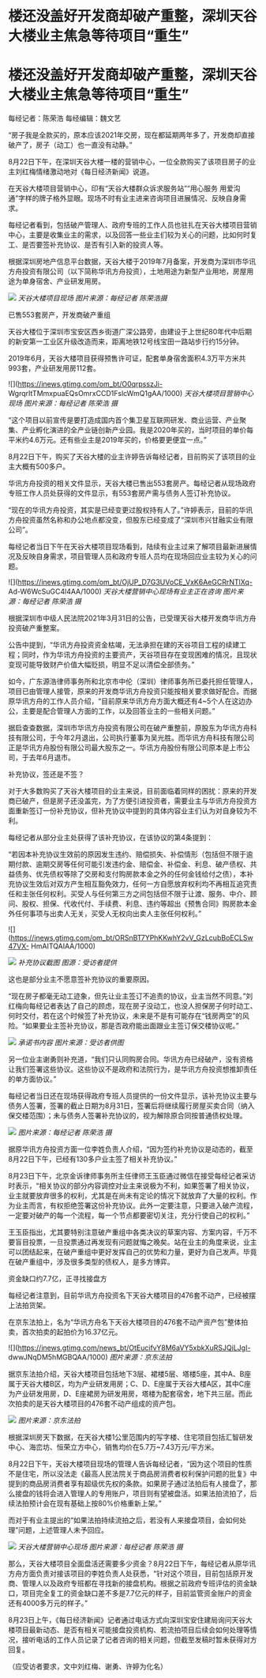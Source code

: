 # 楼还没盖好开发商却破产重整，深圳天谷大楼业主焦急等待项目“重生”

# 楼还没盖好开发商却破产重整，深圳天谷大楼业主焦急等待项目“重生”

每经记者：陈荣浩 每经编辑：魏文艺

“房子我是全款买的，原本应该2021年交房，现在都延期两年多了，开发商却直接破产了，房子（动工）也一直没有动静。”

8月22日下午，在深圳天谷大楼一楼的营销中心，一位全款购买了该项目房子的业主刘红梅情绪激动地对《每日经济新闻》说道。

在天谷大楼项目营销中心，印有“天谷大楼群众诉求服务站”“用心服务 用爱沟通”字样的牌子格外显眼。现场不时有业主进来咨询项目进展情况、反映自身需求。

每经记者看到，包括破产管理人、政府专班的工作人员也驻扎在天谷大楼项目营销中心，主要是收集业主的需求，以及回答一些业主们较为关心的问题，比如何时复工、是否要签补充协议、是否有引入新的投资人等。

根据深圳房地产信息平台数据，天谷大楼于2019年7月备案，开发商为深圳市华讯方舟投资有限公司（以下简称华讯方舟投资），土地用途为新型产业用地，房屋用途为单身宿舍、产业研发用房。

![](https://inews.gtimg.com/om_bt/Od1u0YuwHJwWKZPnHsexMKEnKxcUiSywNaG3bv7p-ot2UAA/1000)
_天谷大楼项目现场 图片来源：每经记者 陈荣浩摄_

已售553套房产，开发商破产重组

天谷大楼位于深圳市宝安区西乡街道广深公路旁，由建设于上世纪80年代中后期的新安第一工业区升级改造而来，距离地铁12号线宝田一路站步行约15分钟。

2019年6月，天谷大楼项目获得预售许可证，配套单身宿舍面积4.3万平方米共993套，产业研发用房112套。

![](https://inews.gtimg.com/om_bt/O0qrpsszJi-
WgrqrItTMmxpuaEQsOmrxCCD1FslcWmQ1gAA/1000) _天谷大楼项目营销中心现场 图片来源：每经记者 陈荣浩 摄_

“这个项目以前宣传是要打造成国内首个集卫星互联网研发、商业运营、产业聚集、产业孵化演进的全产业链创新产业园。我是2020年买的，当时项目的单价每平米约4.6万元。还有些业主是2019年买的，价格要更便宜一点。”

8月22日下午，购买了天谷大楼的业主许婷告诉每经记者，目前购买了该项目的业主大概有500多户。

华讯方舟投资的相关文件显示，天谷大楼已售出553套房产。每经记者从现场政府专班工作人员处获得的文件显示，有553套房产需与债务人签订补充协议。

“现在的华讯方舟投资，其实是已经变更过股权持有人了。”许婷表示，目前的华讯方舟投资虽然名称和办公地点都没变，但股东已经变成了“深圳市兴甘融实业有限公司”。

每经记者当日下午在天谷大楼项目现场看到，陆续有业主过来了解项目最新进展情况及反映自身需求，项目管理人员和政府专班人员均在现场回应业主较为关心的问题。

![](https://inews.gtimg.com/om_bt/OjUP_D7G3UVoCE_VxK6AeGCRrNTlXq-
Ad-W6WcSuGC4l4AA/1000) _天谷大楼营销中心现场有业主正在咨询 图片来源：每经记者 陈荣浩 摄_

根据深圳市中级人民法院2021年3月31日的公告，已受理天谷大楼开发商华讯方舟投资破产重整案。

公告中提到，“华讯方舟投资资金枯竭，无法承担在建的天谷项目工程的续建工程；同时，作为华讯方舟投资的主要资产，天谷项目存在变现困难的情况，且现状变现可能导致财产价值大幅贬损，明显不足以清偿全部债务。”

如今，广东源浩律师事务所和北京市中伦（深圳）律师事务所已委托担任管理人，项目已由管理人接管，原来的开发商华讯方舟投资只能按相关要求做好配合。而据原华讯方舟的工作人员介绍，“目前原来华讯方舟方面大概还有4~5个人在这边办公，主要是配合管理人方面的工作，以及回答业主的一些相关问题。”

据启查查数据，深圳市华讯方舟投资有限公司在破产重整前，原股东为华讯方舟科技有限公司，于今年2月退出，公司执行董事为吴光胜。而华讯方舟科技有限公司正是华讯方舟股份有限公司最大股东之一。华讯方舟股份有限公司原本是上市公司，于去年6月退市。

补充协议，签还是不签？

对于大多数购买了天谷大楼项目的业主来说，目前面临着同样的困扰：原来的开发商已破产，但是房子还没盖完，为了方便引进投资者，需要业主与华讯方舟投资方面重新签订一份补充协议，但补充协议中提到的具体内容业主们认为对自身较为不利。

每经记者从部分业主处获得了该补充协议，在该协议的第4条提到：

“若因本补充协议生效前的原因发生违约、赔偿损失、补偿情形（包括但不限于逾期付款、逾期交房等任何可能引发违约金、赔偿金、补偿金、利息、破产债权、共益债务、优先债权等除了交房和支付购房款本金之外的任何金钱给付之债），本补充协议生效后对双方产生相互豁免效力，任何一方自愿放弃权利均不再相互追究责任和主张任何权利。买受人与任何第三方之间包括但不限于让渡、服务、中介、顾问、股权、担保、代收代付、手续费、利息、违约等超出《预售合同》购房款本金外任何事项与出卖人无关，买受人无权向出卖人主张任何权利。”

![](https://inews.gtimg.com/om_bt/ORSnBT7YPhKKwhY2vV_GzLcubBoECLSw47VX-
HmAITQAIAA/1000)

![](https://inews.gtimg.com/om_bt/OOuHa7CSClNxuwcJrho89fW780wQDU1Zo_5WUkvio7qu0AA/1000)
_补充协议截图 图源：受访者提供_

这也是部分业主不愿意签补充协议的重要原因。

“现在房子都毫无动工迹象，但先让业主签订不追责的协议，业主当然不同意。”刘红梅向每经记者表达了自己的顾虑，现在房子没动工，也没人担保房子何时动工、何时交付，若在这个时候签了补充协议，未来是不是有可能存在“钱房两空”的风险。“如果要业主签补充协议，那是否政府能出面跟业主签订保交楼协议呢。”

![](https://inews.gtimg.com/om_bt/OnBomiz5F909muC2nLILSgfg5phKpfpz5_xWUIqNCMGCcAA/1000)
_承诺书内容 图片来源：受访者供图_

另一位业主谢勇则补充道，“我们只认同购房合同。华讯方舟已经破产，没有资格让我们签署这些协议。这些协议不是政府和法院行为，是华讯方舟投资想推卸责任的单方面协议。”

每经记者当日还在现场获得政府专班人员提供的一份文件显示，该补充协议主要与债务人签署，签署的截止日期为8月31日，签署后将继续履行房屋买卖合同（纳入保交楼范围）；未与债务人签署补充协议的，视为解除原合同按普通债权处理。

![](https://inews.gtimg.com/om_bt/Ofs8IXSqbk6C9g8mgWJuC780P3dfNrwFDcWOwIoLWVD0MAA/1000)
_图片来源：每经记者 陈荣浩 摄_

据原华讯方舟投资方面一位李姓负责人介绍，“因为签约补充协议是动态的，截至8月22日下午，已经有130多户业主签了相关补充协议。”

8月23日下午，北京金诉律师事务所主任律师王玉臣通过微信在接受每经记者采访时表示，“相关协议的部分内容调控对业主来说极为不利，如果签署了相关协议，业主就要放弃很多的权利，尤其是在尚未有定论的情况下就放弃了大量的权利。作为业主而言，有权拒绝签署这份补充协议。此外一定要注意，只要进入破产流程，一定要对破产的每一个流程，每一个节点都要密切关注，充分行使自己的权利。”

王玉臣指出，尤其要特别注意破产重组中各类决议的草案内容、方案内容，千万不要盲目投票，一旦投票通过再发现有问题就悔之晚矣。站在业主的角度来说，业主可以团结起来，在破产重组中更好发挥自己的优势和力量，更好为自己发声。毕竟在破产重组中，涉及很多类型的债权人，是多方博弈。

资金缺口约7.7亿，正寻找接盘方

每经记者注意到，目前华讯方舟投资名下天谷大楼项目的476套不动产，已经被摆上法拍货架。

在京东法拍上，名为“华讯方舟名下天谷大楼项目的476套不动产资产包”整体拍卖，首次拍卖的起拍价为16.37亿元。

![](https://inews.gtimg.com/news_bt/OtEucifvY8M6aVY5xbkXuRSJQiLJgI-
dwwJNqDM5hMGBQAA/1000) _图片来源：京东法拍_

据京东法拍介绍，天谷大楼项目包括地下3层、裙楼5层、塔楼5座，其中A、B座属于天谷大楼B区，均为产业研发用房；C、D、E座属于天谷大楼A区，其中C座为产业研发用房，D、E座裙房为研发用房，塔楼为配套宿舍，地下共三层。而此次拍卖的是天谷大楼项目的476套不动产组成的资产包。

![](https://inews.gtimg.com/om_bt/OwN-E4rxPprEG35mkjc7W69VL5P4Zx99oNlNZ3YCNfupgAA/1000)
_图片来源：京东法拍_

根据深圳房天下数据，在天谷大楼1公里范围内的写字楼、住宅项目包括汇智研发中心、海峦坊、恒荣立方中心，销售均价在5.7万~7.43万元/平方米。

8月22日下午，天谷大楼项目现场的管理人告诉每经记者，“因为这个项目的性质不是住宅，所以没法走《最高人民法院关于商品房消费者权利保护问题的批复》中提到的商品房消费者享有超级优先权的条款。如果房子通过法拍后有人接盘了，那么接盘的钱将会进入管理人的专用账户，项目则有望被盘活。如果法拍流拍了，后续法拍预计会在现有基础上按80%价格重新上架。”

而对于有业主提出的“如果法拍持续流拍之后，若没有人来接盘项目，会如何处理”问题，上述管理人未予回应。

![](https://inews.gtimg.com/om_bt/O4BC7fbKM-689jCw5fnWdML4yx8SxzbG7RJMwS7iXH8VEAA/1000)
_天谷大楼营销中心现场 图片来源：每经记者 陈荣浩 摄_

那么，天谷大楼项目全面盘活还需要多少资金？8月22日下午，每经记者从原华讯方舟方面负责对接该项目的李姓负责人处获悉，“针对这个项目，目前包括原开发商、管理人以及政府专班都在寻找新的接盘机构。根据之前政府专班评估的资金缺口，项目完全复工的资金缺口差不多是7.7亿元的样子，目前监管资金账户的资金还有4000多万元的样子。”

8月23日上午，《每日经济新闻》记者通过电话方式向深圳宝安住建局询问天谷大楼项目最新动态、是否有相关可能接盘投资机构、若流拍项目后续会如何处理等情况，接听电话的工作人员记录了记者咨询的相关问题，但截至发稿时暂未获得对方回复。

（应受访者要求，文中刘红梅、谢勇、许婷为化名）

